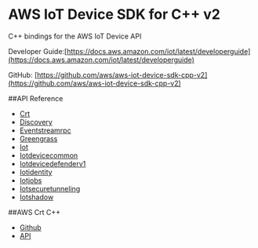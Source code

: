 # AWS IoT Device SDK for C++ v2

C++ bindings for the AWS IoT Device API

Developer Guide:[https://docs.aws.amazon.com/iot/latest/developerguide](https://docs.aws.amazon.com/iot/latest/developerguide)
        
GitHub: [https://github.com/aws/aws-iot-device-sdk-cpp-v2](https://github.com/aws/aws-iot-device-sdk-cpp-v2)

##API Reference

* [Crt](https://aws.github.io/aws-iot-device-sdk-cpp-v2/namespace_aws_1_1_crt.html)
* [Discovery](https://aws.github.io/aws-iot-device-sdk-cpp-v2/namespace_aws_1_1_discovery.html)
* [Eventstreamrpc](https://aws.github.io/aws-iot-device-sdk-cpp-v2/namespace_aws_1_1_eventstreamrpc.html)
* [Greengrass](https://aws.github.io/aws-iot-device-sdk-cpp-v2/namespace_aws_1_1_greengrass.html)
* [Iot](https://aws.github.io/aws-iot-device-sdk-cpp-v2/namespace_aws_1_1_iot.html)
* [Iotdevicecommon](https://aws.github.io/aws-iot-device-sdk-cpp-v2/namespace_aws_1_1_iotdevicecommon.html)
* [Iotdevicedefenderv1](https://aws.github.io/aws-iot-device-sdk-cpp-v2/namespace_aws_1_1_iotdevicedefenderv1.html)
* [Iotidentity](https://aws.github.io/aws-iot-device-sdk-cpp-v2/namespace_aws_1_1_iotidentity.html)
* [Iotjobs](https://aws.github.io/aws-iot-device-sdk-cpp-v2/namespace_aws_1_1_iotjobs.html)
* [Iotsecuretunneling](https://aws.github.io/aws-iot-device-sdk-cpp-v2/namespace_aws_1_1_iotsecuretunneling.html)
* [Iotshadow](https://aws.github.io/aws-iot-device-sdk-cpp-v2/namespace_aws_1_1_iotshadow.html)

##AWS Crt C++

* [Github](https://github.com/awslabs/aws-crt-cpp)
* [API](https://awslabs.github.io/aws-crt-cpp/index.html)
